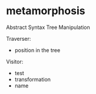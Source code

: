 metamorphosis
=============

Abstract Syntax Tree Manipulation

Traverser:
- position in the tree

Visitor:
- test
- transformation
- name
